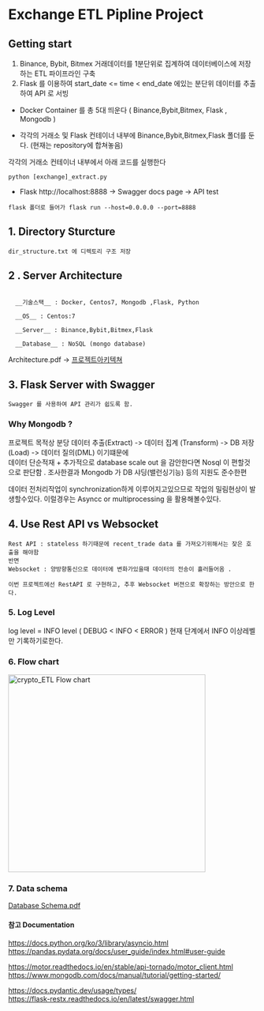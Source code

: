 
# Exchange ETL Pipline Project  

## Getting start 

1. Binance, Bybit, Bitmex 거래데이터를 1분단위로 집계하여 데이터베이스에 저장하는 ETL 파이프라인 구축
2. Flask 를 이용하여 start_date <= time < end_date 에있는 분단위 데이터를 추출하여 API 로 서빙

* Docker Container 를 총 5대 띄운다 ( Binance,Bybit,Bitmex, Flask , Mongodb ) 

* 각각의 거래소 및 Flask 컨테이너 내부에 Binance,Bybit,Bitmex,Flask 폴더를 둔다. (현재는 repository에 합쳐놓음) 



각각의 거래소 컨테이너 내부에서 아래 코드를 실행한다

```
python [exchange]_extract.py
```


* Flask 
http://localhost:8888 -> Swagger docs page -> API test 

````
flask 폴더로 들어가 flask run --host=0.0.0.0 --port=8888
````



## 1. Directory Sturcture
    dir_structure.txt 에 디렉토리 구조 저장







## 2 . Server Architecture 
````

  __기술스택__ : Docker, Centos7, Mongodb ,Flask, Python 

  __OS__ : Centos:7 

  __Server__ : Binance,Bybit,Bitmex,Flask  

  __Database__ : NoSQL (mongo database) 
````

Architecture.pdf -> [프로젝트아키텍쳐](https://github.com/wjs2063/Crypto_ETL/blob/main/%ED%94%84%EB%A1%9C%EC%A0%9D%ED%8A%B8%20%EC%95%84%ED%82%A4%ED%85%8D%EC%B3%90.pdf)


## 3. Flask Server with Swagger
````
Swagger 를 사용하여 API 관리가 쉽도록 함.
````

### Why Mongodb ?

프로젝트 목적상 분당 데이터 추출(Extract) -> 데이터 집계 (Transform)  -> DB 저장 (Load) -> 데이터 질의(DML) 이기떄문에     
데이터 단순적재 + 추가적으로 database scale out 을 감안한다면 Nosql 이 편할것으로 판단함 .  조사한결과 Mongodb 가 DB 샤딩(밸런싱기능) 등의 지원도 준수한편      


데이터 전처리작업이 synchronization하게  이루어지고있으므로 작업의 밀림현상이 발생할수있다. 이럴경우는 Asyncc or multiprocessing 을 활용해볼수있다.

## 4. Use Rest API vs Websocket
```
Rest API : stateless 하기때문에 recent_trade data 를 가져오기위해서는 잦은 호출을 해야함
반면 
Websocket : 양방향통신으로 데이터에 변화가있을때 데이터의 전송이 흘러들어옴 . 

이번 프로젝트에선 RestAPI 로 구현하고, 추후 Websocket 버젼으로 확장하는 방안으로 한다.
```


### 5. Log Level

log level = INFO level ( DEBUG < INFO < ERROR )  현재 단계에서 INFO 이상레벨만 기록하기로한다. 


### 6. Flow chart 

<img width="400" alt="crypto_ETL Flow chart" src="https://user-images.githubusercontent.com/76778082/223666950-8a4d7aa4-966f-411b-b351-d1d054abe0bf.png">



### 7. Data schema


[Database Schema.pdf](https://github.com/wjs2063/Crypto_ETL/files/10918916/Database.Schema.pdf)





#### 참고 Documentation  

https://docs.python.org/ko/3/library/asyncio.html
https://pandas.pydata.org/docs/user_guide/index.html#user-guide

https://motor.readthedocs.io/en/stable/api-tornado/motor_client.html    
https://www.mongodb.com/docs/manual/tutorial/getting-started/  

https://docs.pydantic.dev/usage/types/  
https://flask-restx.readthedocs.io/en/latest/swagger.html  



